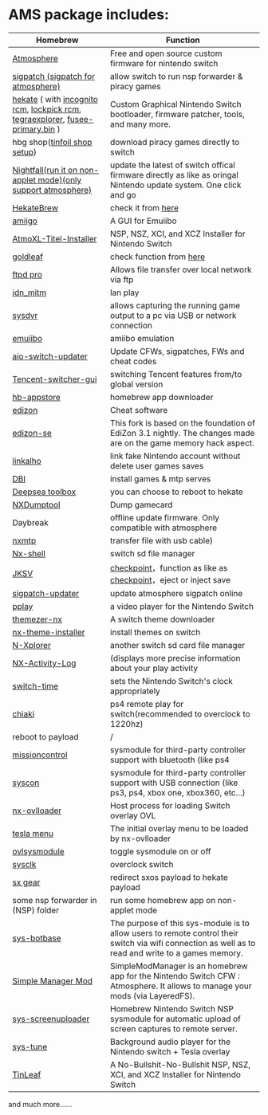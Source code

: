 # AMS package includes:
| Homebrew | Function |
| ---------------- | ------------- |
| [Atmosphere](https://github.com/Atmosphere-NX/Atmosphere) | Free and open source custom firmware for nintendo switch |
| [sigpatch (sigpatch for atmosphere)](https://github.com/ITotalJustice/patches) | allow switch to run nsp forwarder & piracy games |
| [hekate](https://github.com/CTCaer/hekate) ( with [incognito rcm](https://github.com/Scandal-UK/Incognito_RCM), [lockpick rcm](https://github.com/shchmue/Lockpick_RCM), [tegraexplorer](https://github.com/suchmememanyskill/TegraExplorer), [fusee-primary.bin](https://github.com/Atmosphere-NX/Atmosphere) ) | Custom Graphical Nintendo Switch bootloader, firmware patcher, tools, and many more.
| hbg shop([tinfoil shop setup](https://github.com/carcaschoi/ShallowSea/blob/main/tinfoil%20shop%20setup)) | download piracy games directly to switch |
| [Nightfall(run it on non-applet mode)(only support atmosphere)](https://github.com/D3fau4/NightFall) | update the latest of switch offical firmware directly as like as oringal Nintendo update system. One click and go |
| [HekateBrew](https://github.com/bemardev/HekateBrew/) | check it from [here](https://github.com/bemardev/HekateBrew/#features) |
| [amiigo](https://github.com/CompSciOrBust/Amiigo) | A GUI for Emuiibo |
| [AtmoXL-Titel-Installer](https://github.com/dezem/AtmoXL-Titel-Installer) | NSP, NSZ, XCI, and XCZ Installer for Nintendo Switch |
| [goldleaf](https://github.com/XorTroll/Goldleaf) | check function from [here](https://github.com/XorTroll/Goldleaf#features) |
| [ftpd pro](https://github.com/mtheall/ftpd) | Allows file transfer over local network via ftp | 
| [idn_mitm](https://github.com/spacemeowx2/ldn_mitm) | lan play |
| [sysdvr](https://github.com/exelix11/SysDVR) | allows capturing the running game output to a pc via USB or network connection |
| [emuiibo](https://github.com/XorTroll/emuiibo) | amiibo emulation |
| [aio-switch-updater](https://github.com/HamletDuFromage/AIO-switch-updater) | Update CFWs, sigpatches, FWs and cheat codes |
| [Tencent-switcher-gui](https://github.com/CaiMiao/Tencent-switcher-GUI/) | switching Tencent features from/to global version |
| [hb-appstore](https://github.com/fortheusers/hb-appstore) | homebrew app downloader |
| [edizon](https://github.com/WerWolv/EdiZon) | Cheat software |
| [edizon-se](https://github.com/tomvita/EdiZon-SE) | This fork is based on the foundation of EdiZon 3.1 nightly. The changes made are on the game memory hack aspect. |
| [linkalho](https://github.com/rdmrocha/linkalho) | link fake Nintendo account without delete user games saves |
| [DBI](https://github.com/rashevskyv/dbi) | install games & mtp serves |
| [Deepsea toolbox](https://github.com/Team-Neptune/DeepSea-Toolbox) | you can choose to reboot to hekate |
| [NXDumptool](https://github.com/DarkMatterCore/nxdumptool) | Dump gamecard |
| Daybreak | offline update firmware. Only compatible with atmosphere |
| [nxmtp](https://github.com/liuervehc/nxmtp) | transfer file with usb cable)|
| [Nx-shell](https://github.com/joel16/NX-Shell) | switch sd file manager |
| [JKSV](https://github.com/J-D-K/JKSV) | [checkpoint](https://github.com/FlagBrew/Checkpoint)，function as like as [checkpoint](https://github.com/FlagBrew/Checkpoint)，eject or inject save |
| [sigpatch-updater](https://github.com/ITotalJustice/sigpatch-updater) | update atmosphere sigpatch online |
| [pplay](https://github.com/Cpasjuste/pplay) | a video player for the Nintendo Switch |
| [themezer-nx](https://github.com/suchmememanyskill/themezer-nx) | A switch theme downloader |
| [nx-theme-installer](https://github.com/exelix11/SwitchThemeInjector) | install themes on switch |
| [N-Xplorer](https://github.com/CompSciOrBust/N-Xplorer) | another switch sd card file manager |
| [NX-Activity-Log](https://github.com/tallbl0nde/NX-Activity-Log) | (displays more precise information about your play activity |
| [switch-time](https://github.com/3096/switch-time/) | sets the Nintendo Switch's clock appropriately |
| [chiaki](https://git.sr.ht/~thestr4ng3r/chiaki) | ps4 remote play for switch(recommended to overclock to 1220hz) |
| reboot to payload | / |
| [missioncontrol](https://github.com/ndeadly/MissionControl/) | sysmodule for third-party controller support with bluetooth (like ps4 |
| [syscon](https://github.com/cathery/sys-con) | sysmodule for third-party controller support with USB connection (like ps3, ps4, xbox one, xbox360, etc...) |
| [nx-ovlloader](https://github.com/WerWolv/nx-ovlloader) | Host process for loading Switch overlay OVL |
| [tesla menu](https://github.com/WerWolv/Tesla-Menu) | The initial overlay menu to be loaded by nx-ovlloader |
| [ovlsysmodule](https://github.com/WerWolv/ovl-sysmodules) | toggle sysmodule on or off |
| [sysclk](https://github.com/retronx-team/sys-clk) | overclock switch |
| [sx gear](https://sx.xecuter.com) | redirect sxos payload to hekate payload |
| some nsp forwarder in (NSP) folder | run some homebrew app on non-applet mode |
| [sys-botbase](https://github.com/olliz0r/sys-botbase) | The purpose of this sys-module is to allow users to remote control their switch via wifi connection as well as to read and write to a games memory. |
| [Simple Manager Mod](https://github.com/nadrino/SimpleModManager) | SimpleModManager is an homebrew app for the Nintendo Switch CFW : Atmosphere. It allows to manage your mods (via LayeredFS). |
| [sys-screenuploader](https://github.com/bakatrouble/sys-screenuploader) | Homebrew Nintendo Switch NSP sysmodule for automatic upload of screen captures to remote server. |
| [sys-tune](https://github.com/HookedBehemoth/sys-tune) | Background audio player for the Nintendo switch + Tesla overlay |
| [TinLeaf](https://github.com/blawar/tinleaf) | A No-Bullshit-No-Bullshit NSP, NSZ, XCI, and XCZ Installer for Nintendo Switch |

and much more......
